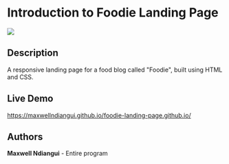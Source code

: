 # Introduction to Foodie Landing Page

[![](https://github.com/maxwellndiangui/Foodie-Landing-Page/blob/main/img/Foodie%20Site%20SS.png)](https://maxwellndiangui.github.io/foodie-landing-page.github.io/)

## Description

A responsive landing page for a food blog called "Foodie", built using HTML and CSS.

## Live Demo

https://maxwellndiangui.github.io/foodie-landing-page.github.io/

## Authors

**Maxwell Ndiangui** - Entire program
